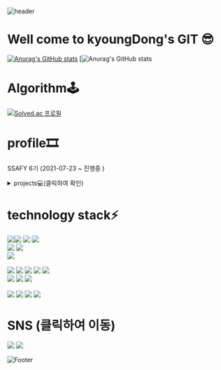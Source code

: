 #
![header](https://capsule-render.vercel.app/api?type=waving&color=C7BF53&height=100&section=header)
# Well come to kyoungDong's GIT 😎
<!-- dark, radical, merko, gruvbox, tokyonight, onedark, cobalt, synthwave, highcontrast, dracula -->
[![Anurag's GitHub stats](https://github-readme-stats.vercel.app/api?username=kyoungDongDD&show_icons=true&theme=gruvbox)](https://github.com/kyoungDongDD/github-readme-stats)
[![Anurag's GitHub stats](https://github-readme-stats.vercel.app/api/top-langs/?username=kyoungDongDD&langs_count=3&theme=gruvbox)

# Algorithm🕹
[![Solved.ac
프로필](http://mazassumnida.wtf/api/v2/generate_badge?boj=rlarudehd32)](https://solved.ac/rlarudehd32?username=anuraghazra&show_icons=true&theme=radical)
# profile🎞
SSAFY 6기 (2021-07-23 ~ 진행중 )

<details>
  <summary>projects💻(클릭하여 확인)</summary>
<div markdown="1">

## VIBID💎 / (화상 경매 시스템) <br>
### webRTC 와 openVidu를 활용한 온라인 화상 경매 서비스 구현!! 

###
#### VIBID NOTION
[<img src="https://img.shields.io/badge/Notion-000000?style=flat-square&logo=Notion&logoColor=white"/>](https://www.notion.so/VIBID-e2b07ddb4ee840ca843b69a9aebc3346)
<br>
#### VIBID GIT
[<img src="https://img.shields.io/badge/GitHub-181717?style=flat-square&logo=GitHub&logoColor=white"/>](https://github.com/kyoungDongDD/SSAFY-VIBID)
<br>
</div>
  <div markdown="2">
  
## 세나기🐶 [세상에 나쁜 기부는 없다] / (블록체인 P2P 기부 플랫폼)� 
### 블록체인 기술을 접목시킨 SSAFY 만의 인증마크 부여서비스
###
#### SSACCP NOTION
[<img src="https://img.shields.io/badge/Notion-000000?style=flat-square&logo=Notion&logoColor=white"/>](https://www.notion.so/2-2-P2P-fe4d18d14d484d9f92fbbc237ec648d0)
<br>
#### SSACCP GIT
[<img src="https://img.shields.io/badge/GitHub-181717?style=flat-square&logo=GitHub&logoColor=white"/>](https://github.com/kyoungDongDD/SSAFY-VIBID)
<br>
</div>
</details>

# technology stack⚡
<img src="https://img.shields.io/badge/Java-007396?style=flat-square&logo=Java&logoColor=white"/><img src="https://img.shields.io/badge/Spring-6DB33F?style=flat-square&logo=Spring&logoColor=white"/> <img src="https://img.shields.io/badge/Spring Boot-6DB33F?style=flat-square&logo=Spring Boot&logoColor=white"/> <img src="https://img.shields.io/badge/JPA Hibernate-59666C?style=flat-square&logo=Hibernate&logoColor=white"/>
<br>
<img src="https://img.shields.io/badge/Apache Maven-C71A36?style=flat-square&logo=Apache Maven&logoColor=white"/>
<img src="https://img.shields.io/badge/Gradle-02303A?style=flat-square&logo=Gradle&logoColor=white"/>
<br>
<img src="https://img.shields.io/badge/MySQL-4479A1?style=flat-square&logo=MySQL&logoColor=white"/>
<br>
<br>
<img src="https://img.shields.io/badge/Postman-FF6C37?style=flat-square&logo=Postman&logoColor=white"/>
<img src="https://img.shields.io/badge/Amazon AWS-232F3E?style=flat-square&logo=Amazon AWS&logoColor=white"/>
<img src="https://img.shields.io/badge/NGINX-009639?style=flat-square&logo=NGINX&logoColor=white"/>
<img src="https://img.shields.io/badge/Jenkins-D24939?style=flat-square&logo=Jenkins&logoColor=white"/>
<img src="https://img.shields.io/badge/Docker-2496ED?style=flat-square&logo=Docker&logoColor=white"/>
<br>
<img src="https://img.shields.io/badge/GitHub-181717?style=flat-square&logo=GitHub&logoColor=white"/>
<img src="https://img.shields.io/badge/GitLab-FCA121?style=flat-square&logo=GitLab&logoColor=white"/>
<img src="https://img.shields.io/badge/Jira Software-0052CC?style=flat-square&logo=Jira Software&logoColor=white"/><br>
<br>
<img src="https://img.shields.io/badge/JavaScript-F7DF1E?style=flat-square&logo=JavaScript&logoColor=white"/>
<img src="https://img.shields.io/badge/HTML5-E34F26?style=flat-square&logo=HTML5&logoColor=white"/>
<img src="https://img.shields.io/badge/CSS3-1572B6?style=flat-square&logo=CSS3&logoColor=white"/>
<img src="https://img.shields.io/badge/Vue.js-4FC08D?style=flat-square&logo=Vue.js&logoColor=white"/>
<br>

# SNS (클릭하여 이동)
[<img src="https://img.shields.io/badge/Notion-000000?style=flat-square&logo=Notion&logoColor=white"/>](https://www.notion.so/f96317cad24542fe93c5b68b76fe1ce0)
[<img src="https://img.shields.io/badge/Instagram-E4405F?style=flat-square&logo=Instagram&logoColor=white"/>](https://www.instagram.com/kyoum_d/)


![Footer](https://capsule-render.vercel.app/api?type=waving&color=C7BF53&height=100&section=footer)

<!--
**kyoungDongDD/kyoungDongDD** is a ✨ _special_ ✨ repository because its `README.md` (this file) appears on your GitHub profile.

Here are some ideas to get you started:

- 🔭 I’m currently working on ...
- 🌱 I’m currently learning ...
- 👯 I’m looking to collaborate on ...
- 🤔 I’m looking for help with ...
- 💬 Ask me about ...
- 📫 How to reach me: ...
- 😄 Pronouns: ...
- ⚡ Fun fact: ...
-->
